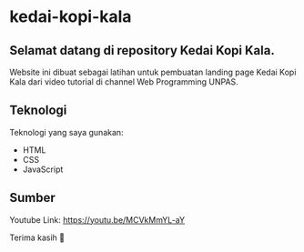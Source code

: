 # kedai-kopi-kala

## Selamat datang di repository Kedai Kopi Kala.

Website ini dibuat sebagai latihan untuk pembuatan landing page Kedai Kopi Kala dari video tutorial di channel Web Programming UNPAS.

## Teknologi

Teknologi yang saya gunakan:

- HTML
- CSS
- JavaScript

## Sumber

Youtube Link: https://youtu.be/MCVkMmYL-aY

Terima kasih 🙌
